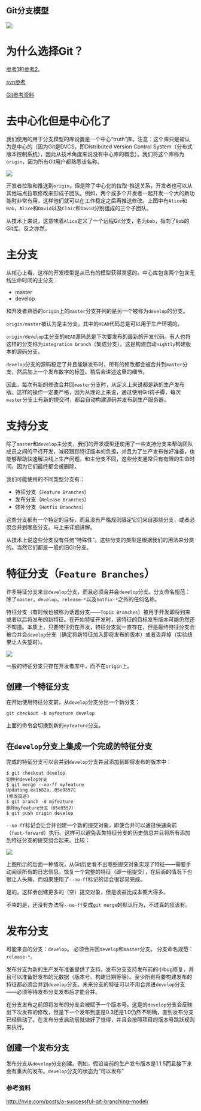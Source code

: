 Git分支模型
---

![](http://nvie.com/img/2009/12/Screen-shot-2009-12-24-at-11.32.03.png)

# 为什么选择Git？

[参考1](http://whygitisbetterthanx.com/)和[参考2](http://git.or.cz/gitwiki/GitSvnComparsion)。

[svn参考](http://svnbook.red-bean.com/)

[Git参考资料](http://pragprog.com/titles/tsgit/pragmatic-version-control-using-git)

# 去中心化但是中心化了

我们使用的用于分支模型的库设置是一个中心“truth”库。注意：这个库只是被认为是中心的（因为Git是DVCS，即Distributed Version Control System（分布式版本控制系统），因此从技术角度来说没有中心库的概念）。我们将这个库称为`origin`，因为所有Git用户都熟悉该名称。

![](http://nvie.com/img/2010/01/centr-decentr.png)

开发者拉取和推送到`origin`。但是除了中心化的拉取-推送关系，开发者也可以从其他端点拉取修改来形成子团队。例如，两个或多个开发者一起开发一个大的新功能时非常有用，这样他们就可以在工作稳定之后再推送修改。上图中有`Alice`和`Bob`，`Alice`和`David`以及`Clair`和`David`分别组成的三个子团队。

从技术上来说，这意味着`Alice`定义了一个远程Git分支，名为`bob`，指向了`Bob`的Git库。反之亦然。

# 主分支

从核心上看，这样的开发模型是从已有的模型获得灵感的。中心库包含两个包含无线生命时间的主分支：

* master
* develop

和开发者熟悉的`origin`上的`master`分支并列的是另一个被称为`develop`的分支。

`origin/master`被认为是主分支，其中的`HEAD`代码总是可以用于生产环境的。

`origin/develop`主分支的`HEAD`源码总是下次要发布的最新的开发代码。有人也将这样的分支称为`integration branch`（集成分支）。这是构建自动`nightly`构建版本的源码分支。

`develop`分支的源码稳定了并且能够发布时，所有的修改都会被合并到`master`分支，然后加上一个发布数字的标签。稍后会讲述这里的细节。

因此，每次有新的修改合并回`master`分支时，从定义上来说都是新的生产发布版。这样的操作一定要严格，因为从理论上来说，通过使用Git钩子脚，每次`master`分支上有新的提交时，都会自动构建源码并发布到生产服务器。

# 支持分支

除了`master`和`develop`主分支，我们的开发模型还使用了一些支持分支来帮助团队成员之间的平行开发，减轻跟踪特征版本的负担，并且为了生产发布做好准备，也能够帮助快速解决线上生产问题。和主分支不同，这些分支通常只有有限的生命时间，因为它们最终都会被删除。

我们可能使用的不同类型分支有：

* 特征分支（`Feature Branches`）
* 发布分支（`Release Branches`）
* 修补分支（`Hotfix Branches`）

这些分支都有一个特定的目标，而且没有严格规则限定它们来自那些分支，或者必须合并到哪些分支。马上来详细讲解。

从技术上说这些分支没有任何“特殊性”。这些分支的类型是根据我们的用法来分类的。当然它们都是一般的旧Git分支。

# 特征分支（`Feature Branches`）

许多特征分支来自`develop`分支，而且必须合并会`develop`分支。分支命名规范：除了`master`，`develop`，`release-*`以及`hotfix-*`之外的任何名称。

特征分支（有时候也被称为话题分支——`Topic Branches`）被用于开发即将到来或者以后将发布的新特征。在开始特征开发时，该特征的目标发布版本可能仍然还不知道。本质上，只要特征仍在开发，特征分支就一直存在，但是最终特征分支会被合并会`develop`分支（确定将新特征加入即将发布的版本）或者丢弃掉（实验结果让人失望时）。

![](http://nvie.com/img/2009/12/fb.png)

一般的特征分支只存在开发者库中，而不在`origin`上。

## 创建一个特征分支

在开始使用特征分支前，从`develop`分支分出一个新分支：

`git checkout -b myfeature develop`

上面的命令会切换到新的`myfeature`分支。

## 在`develop`分支上集成一个完成的特征分支

完成的特征分支可以合并到`develop`分支并且添加到即将发布的版本中：

```
$ git checkout develop
切换到develop分支
$ git merge --no-ff myfeature
Updating ea1b82a..05e9557C
(修改简述)
$ git branch -d myfeature
删除myfeature分支（05e9557）
$ git push origin develop
```

`--no-ff`标记会让合并创建一个新的提交对象，即使合并可以通过快速向前（`fast-forward`）执行。这样可以避免丢失特征分支的历史信息并且将所有添加到特征分支的提交组合起来。比较：

![](http://nvie.com/img/2010/01/merge-without-ff.png)

上图所示的后面一种情况，从Git历史看不出哪些提交对象实现了特征——需要手动阅读所有的日志信息。恢复一个完整的特征（即一组提交），在后面的情况下也很让人头痛，而如果使用了`--no-ff`标记的话会很容易完成。

是的，这样会创建更多的（空）提交对象，但是收益比成本要大得多。

不幸的是，还没有办法将`--no-ff`变成`git merge`的默认行为，不过真的应该有。

# 发布分支

可能来自的分支：`develop`。
必须合并回`develop`和`master`分支。
分支命名规范：`release-*`。

发布分支为新的生产发布准备提供了支持。发布分支支持发布前的小bug修复，并且可以准备好发布的元数据（版本号、构建日期等等）。至少所有将要构建发布的特征都必须合并到`develop`分支。未来分支的特征可以不用合并进`develop`分支——必须等待发布分支发布后才能合并。

在分支发布之前即将发布的分支会被赋予一个版本号。这是的`develop`分支会反映出下次发布的修改，但是下一个发布到底是0.3还是1.0仍然不明确，直到发布分支已经启动了。在发布分支启动前就做好了觉得，并且会按照项目的版本号跳跃规则来执行。

## 创建一个发布分支

发布分支从`develop`分支创建。例如，假设当前的生产发布版本是1.1.5而且接下来会有重大的发布。`develop`分支的状态为“可以发布”

### 参考资料
<http://nvie.com/posts/a-successful-git-branching-model/>
